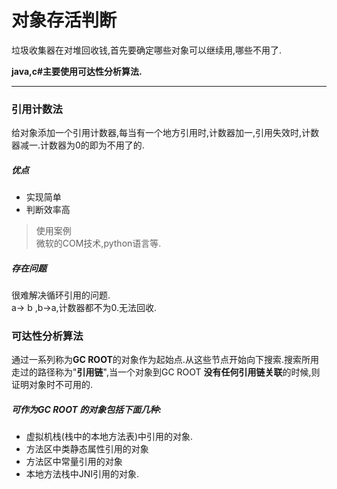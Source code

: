对象存活判断
===
垃圾收集器在对堆回收钱,首先要确定哪些对象可以继续用,哪些不用了.

**java,c#主要使用可达性分析算法.**

---

### 引用计数法
给对象添加一个引用计数器,每当有一个地方引用时,计数器加一,引用失效时,计数器减一.计数器为0的即为不用了的.
##### 优点
* 实现简单
* 判断效率高

>使用案例  
> 微软的COM技术,python语言等.

##### 存在问题
很难解决循环引用的问题.  
a-> b ,b->a,计数器都不为0.无法回收.

### 可达性分析算法
通过一系列称为**GC ROOT**的对象作为起始点.从这些节点开始向下搜索.搜索所用走过的路径称为"**引用链**",当一个对象到GC ROOT **没有任何引用链关联**的时候,则证明对象时不可用的.

##### 可作为GC ROOT 的对象包括下面几种:
* 虚拟机栈(栈中的本地方法表)中引用的对象.
* 方法区中类静态属性引用的对象
* 方法区中常量引用的对象
* 本地方法栈中JNI引用的对象.